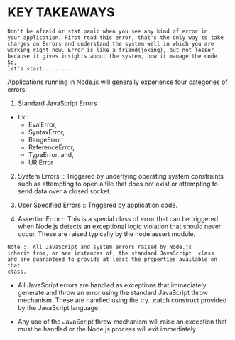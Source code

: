 # KEY TAKEAWAYS

<code>Don't be afraid or stat panic when you see any kind of error in your application. First read this error, that's the only way to take charges on Errors and understand the system well in which you are working right now. Error is like a friend(joking), but not lesser because it gives insights about the system, how it manage the code. So, let's start.........</code>

Applications running in Node.js will generally experience four categories of errors:

1. Standard JavaScript Errors

- Ex::
  - EvalError,
  - SyntaxError,
  - RangeError,
  - ReferenceError,
  - TypeError, and,
  - URIError

2. System Errors :: Triggered by underlying operating system constraints such as attempting to open a file that does not exist or attempting to send data over a closed socket.

3. User Specified Errors :: Triggered by application code.

4. AssertionError :: This is a special class of error that can be triggered when Node.js detects an exceptional logic violation that should never occur. These are raised typically by the node:assert module.

<code>Note :: All JavaScript and system errors raised by Node.js inherit from, or are instances of, the standard JavaScript <Error> class and are guaranteed to provide at least the properties available on that class.</code>

- All JavaScript errors are handled as exceptions that immediately generate and throw an error using the standard JavaScript throw mechanism. These are handled using the try…catch construct provided by the JavaScript language.

- Any use of the JavaScript throw mechanism will raise an exception that must be handled or the Node.js process will exit immediately.
